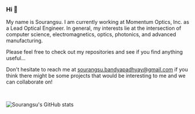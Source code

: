 ### Hi 👋

<!--
**Sourangsu/Sourangsu** is a ✨ _special_ ✨ repository because its `README.md` (this file) appears on your GitHub profile.

Here are some ideas to get you started:

- 🔭 I’m currently working on ...
- 🌱 I’m currently learning ...
- 👯 I’m looking to collaborate on ...
- 🤔 I’m looking for help with ...
- 💬 Ask me about ...
- 📫 How to reach me: ...
- 😄 Pronouns: ...
- ⚡ Fun fact: ...
-->

My name is Sourangsu. I am currently working  at Momentum Optics, Inc. as a Lead Optical Engineer. In general, my interests lie at the intersection of computer science, electromagnetics, optics, photonics, and advanced manufacturing. 

Please feel free to check out my repositories and see if you find anything useful... 

Don't hesitate to reach me at sourangsu.bandyapadhyay@gmail.com if you think there might be some projects that would be interesting to me and we can collaborate on!

<br/>

![Sourangsu's GitHub stats](https://github-readme-stats.vercel.app/api?username=Sourangsu&include_all_commits=true&count_private=true)
